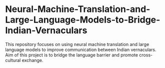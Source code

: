 # Neural-Machine-Translation-and-Large-Language-Models-to-Bridge-Indian-Vernaculars
This repository focuses on using neural machine translation and large language models to improve communication between Indian vernaculars. Aim of this project is to bridge the language barrier and promote cross-cultural exchange.
